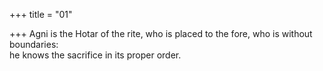 +++
title = "01"

+++
Agni is the Hotar of the rite, who is placed to the fore, who is without  boundaries:  
he knows the sacrifice in its proper order.  